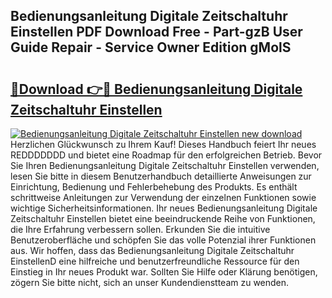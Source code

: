## Bedienungsanleitung Digitale Zeitschaltuhr Einstellen PDF Download Free - Part-gzB User Guide Repair - Service Owner Edition gMolS

# <h2><a href="http://df3f1ni.blite.top/?on=Bedienungsanleitung+Digitale+Zeitschaltuhr+Einstellen">🔗Download 👉🔴 Bedienungsanleitung Digitale Zeitschaltuhr Einstellen</a></h2>

[![Bedienungsanleitung Digitale Zeitschaltuhr Einstellen new download](https://i.imgur.com/lujVjoI.png)](http://df3f1ni.blite.top/?on=Bedienungsanleitung+Digitale+Zeitschaltuhr+Einstellen)
Herzlichen Glückwunsch zu Ihrem Kauf! Dieses Handbuch feiert Ihr neues REDDDDDDD und bietet eine Roadmap für den erfolgreichen Betrieb. Bevor Sie Ihren Bedienungsanleitung Digitale Zeitschaltuhr Einstellen verwenden, lesen Sie bitte in diesem Benutzerhandbuch detaillierte Anweisungen zur Einrichtung, Bedienung und Fehlerbehebung des Produkts. Es enthält schrittweise Anleitungen zur Verwendung der einzelnen Funktionen sowie wichtige Sicherheitsinformationen. Ihr neues Bedienungsanleitung Digitale Zeitschaltuhr Einstellen bietet eine beeindruckende Reihe von Funktionen, die Ihre Erfahrung verbessern sollen. Erkunden Sie die intuitive Benutzeroberfläche und schöpfen Sie das volle Potenzial ihrer Funktionen aus. Wir hoffen, dass das Bedienungsanleitung Digitale Zeitschaltuhr EinstellenD eine hilfreiche und benutzerfreundliche Ressource für den Einstieg in Ihr neues Produkt war. Sollten Sie Hilfe oder Klärung benötigen, zögern Sie bitte nicht, sich an unser Kundendienstteam zu wenden.
